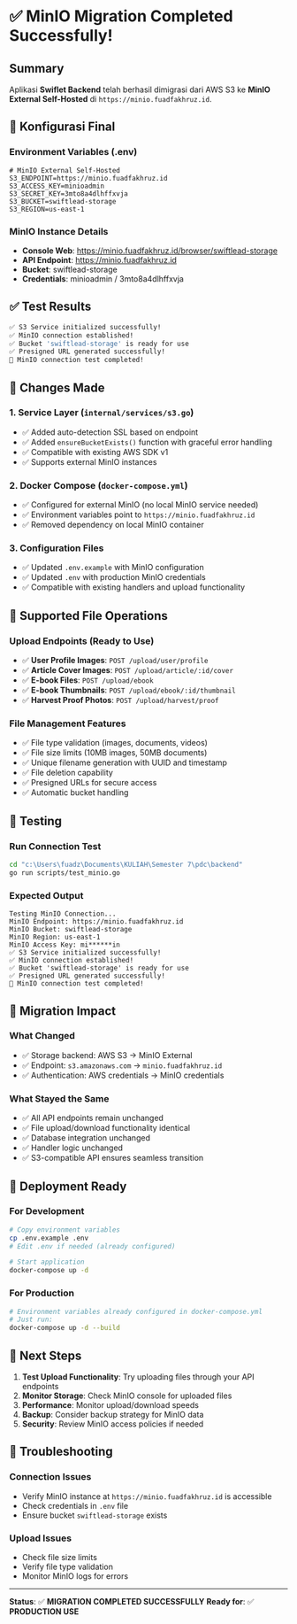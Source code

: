 # ✅ MinIO Migration Completed Successfully!

## Summary

Aplikasi **Swiflet Backend** telah berhasil dimigrasi dari AWS S3 ke **MinIO External Self-Hosted** di `https://minio.fuadfakhruz.id`.

## 🔧 Konfigurasi Final

### Environment Variables (.env)

```env
# MinIO External Self-Hosted
S3_ENDPOINT=https://minio.fuadfakhruz.id
S3_ACCESS_KEY=minioadmin
S3_SECRET_KEY=3mto8a4dlhffxvja
S3_BUCKET=swiftlead-storage
S3_REGION=us-east-1
```

### MinIO Instance Details

- **Console Web**: https://minio.fuadfakhruz.id/browser/swiftlead-storage
- **API Endpoint**: https://minio.fuadfakhruz.id
- **Bucket**: swiftlead-storage
- **Credentials**: minioadmin / 3mto8a4dlhffxvja

## ✅ Test Results

```bash
✅ S3 Service initialized successfully!
✅ MinIO connection established!
✅ Bucket 'swiftlead-storage' is ready for use
✅ Presigned URL generated successfully!
🎉 MinIO connection test completed!
```

## 🚀 Changes Made

### 1. Service Layer (`internal/services/s3.go`)

- ✅ Added auto-detection SSL based on endpoint
- ✅ Added `ensureBucketExists()` function with graceful error handling
- ✅ Compatible with existing AWS SDK v1
- ✅ Supports external MinIO instances

### 2. Docker Compose (`docker-compose.yml`)

- ✅ Configured for external MinIO (no local MinIO service needed)
- ✅ Environment variables point to `https://minio.fuadfakhruz.id`
- ✅ Removed dependency on local MinIO container

### 3. Configuration Files

- ✅ Updated `.env.example` with MinIO configuration
- ✅ Updated `.env` with production MinIO credentials
- ✅ Compatible with existing handlers and upload functionality

## 📁 Supported File Operations

### Upload Endpoints (Ready to Use)

- ✅ **User Profile Images**: `POST /upload/user/profile`
- ✅ **Article Cover Images**: `POST /upload/article/:id/cover`
- ✅ **E-book Files**: `POST /upload/ebook`
- ✅ **E-book Thumbnails**: `POST /upload/ebook/:id/thumbnail`
- ✅ **Harvest Proof Photos**: `POST /upload/harvest/proof`

### File Management Features

- ✅ File type validation (images, documents, videos)
- ✅ File size limits (10MB images, 50MB documents)
- ✅ Unique filename generation with UUID and timestamp
- ✅ File deletion capability
- ✅ Presigned URLs for secure access
- ✅ Automatic bucket handling

## 🧪 Testing

### Run Connection Test

```bash
cd "c:\Users\fuadz\Documents\KULIAH\Semester 7\pdc\backend"
go run scripts/test_minio.go
```

### Expected Output

```
Testing MinIO Connection...
MinIO Endpoint: https://minio.fuadfakhruz.id
MinIO Bucket: swiftlead-storage
MinIO Region: us-east-1
MinIO Access Key: mi******in
✅ S3 Service initialized successfully!
✅ MinIO connection established!
✅ Bucket 'swiftlead-storage' is ready for use
✅ Presigned URL generated successfully!
🎉 MinIO connection test completed!
```

## 🔄 Migration Impact

### What Changed

- ✅ Storage backend: AWS S3 → MinIO External
- ✅ Endpoint: `s3.amazonaws.com` → `minio.fuadfakhruz.id`
- ✅ Authentication: AWS credentials → MinIO credentials

### What Stayed the Same

- ✅ All API endpoints remain unchanged
- ✅ File upload/download functionality identical
- ✅ Database integration unchanged
- ✅ Handler logic unchanged
- ✅ S3-compatible API ensures seamless transition

## 🚀 Deployment Ready

### For Development

```bash
# Copy environment variables
cp .env.example .env
# Edit .env if needed (already configured)

# Start application
docker-compose up -d
```

### For Production

```bash
# Environment variables already configured in docker-compose.yml
# Just run:
docker-compose up -d --build
```

## 🎯 Next Steps

1. **Test Upload Functionality**: Try uploading files through your API endpoints
2. **Monitor Storage**: Check MinIO console for uploaded files
3. **Performance**: Monitor upload/download speeds
4. **Backup**: Consider backup strategy for MinIO data
5. **Security**: Review MinIO access policies if needed

## 🔧 Troubleshooting

### Connection Issues

- Verify MinIO instance at `https://minio.fuadfakhruz.id` is accessible
- Check credentials in `.env` file
- Ensure bucket `swiftlead-storage` exists

### Upload Issues

- Check file size limits
- Verify file type validation
- Monitor MinIO logs for errors

---

**Status**: ✅ **MIGRATION COMPLETED SUCCESSFULLY**
**Ready for**: ✅ **PRODUCTION USE**
